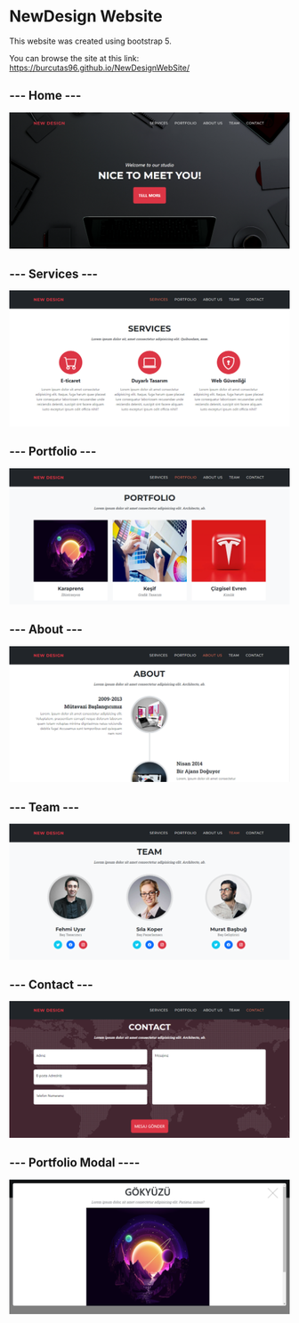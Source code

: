# NewDesign Website
<p>This website was created using bootstrap 5.</p>
<p>You can browse the site at this link:
  <a href="https://burcutas96.github.io/NewDesignWebSite/" target="_blank">https://burcutas96.github.io/NewDesignWebSite/</a>
</p>

## --- Home ---
<img src="readme-img/home.png"/>

## --- Services ---
<img src="readme-img/services.png"/>

## --- Portfolio ---
<img src="readme-img/portfolio.png"/>

## --- About ---
<img src="readme-img/about.png"/>

## --- Team ---
<img src="readme-img/team.png"/>

## --- Contact ---
<img src="readme-img/contact.png"/>

## --- Portfolio Modal ----
<img src="readme-img/portfolio-modal.png"/>

